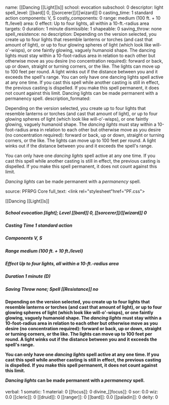 name: [[Dancing [[Light]]s]]
school: evocation
subschool: 0
descriptor: light
spell_level: [[bard]] 0, [[sorcerer]]/[[wizard]] 0
casting_time: 1 standard action
components: V, S
costly_components: 0
range: medium (100 ft. + 10 ft./level)
area: 0
effect: Up to four lights, all within a 10-ft.-radius area
targets: 0
duration: 1 minute
dismissible: 1
shapeable: 0
saving_throw: none
spell_resistence: no
description: Depending on the version selected, you create up to four lights that resemble lanterns or torches (and cast that amount of light), or up to four glowing spheres of light (which look like will-o'-wisps), or one faintly glowing, vaguely humanoid shape. The dancing lights must stay within a 10-foot-radius area in relation to each other but otherwise move as you desire (no concentration required): forward or back, up or down, straight or turning corners, or the like. The lights can move up to 100 feet per round. A light winks out if the distance between you and it exceeds the spell's range. You can only have one dancing lights spell active at any one time. If you cast this spell while another casting is still in effect, the previous casting is dispelled. If you make this spell permanent, it does not count against this limit. Dancing lights can be made permanent with a permanency spell.
description_formated: <p>Depending on the version selected, you create up to four lights that resemble lanterns or torches (and cast that amount of light), or up to four glowing spheres of light (which look like will-o'-wisps), or one faintly glowing, vaguely humanoid shape. The <i>dancing lights</i> must stay within a 10-foot-radius area in relation to each other but otherwise move as you desire (no concentration required): forward or back, up or down, straight or turning corners, or the like. The lights can move up to 100 feet per round. A light winks out if the distance between you and it exceeds the spell's range.</p><p>You can only have one <i>dancing lights</i> spell active at any one time. If you cast this spell while another casting is still in effect, the previous casting is dispelled. If you make this spell permanent, it does not count against this limit.</p><p><i>Dancing lights</i> can be made permanent with a <i>permanency</i> spell.</p>
source: PFRPG Core
full_text: <link rel="stylesheet"href="PF.css"><div class="heading"><p class="alignleft">[[Dancing [[Light]]s]]</p><div style="clear: both;"></div></div><div><h5><b>School </b>evocation [light]; <b>Level </b>[[bard]] 0, [[sorcerer]]/[[wizard]] 0</h5><h5><b>Casting Time </b>1 standard action</h5><h5><b>Components </b>V, S</h5><h5><b>Range </b>medium (100 ft. + 10 ft./level)</h5><h5><b>Effect </b>Up to four lights, all within a 10-ft.-radius area</h5><h5><b>Duration </b>1 minute (D)</h5><h5><b>Saving Throw </b>none; <b>Spell [[Resistance]] </b>no</h5></div><div><h4><p>Depending on the version selected, you create up to four lights that resemble lanterns or torches (and cast that amount of light), or up to four glowing spheres of light (which look like will-o'-wisps), or one faintly glowing, vaguely humanoid shape. The <i>dancing lights</i> must stay within a 10-foot-radius area in relation to each other but otherwise move as you desire (no concentration required): forward or back, up or down, straight or turning corners, or the like. The lights can move up to 100 feet per round. A light winks out if the distance between you and it exceeds the spell's range.</p><p>You can only have one <i>dancing lights</i> spell active at any one time. If you cast this spell while another casting is still in effect, the previous casting is dispelled. If you make this spell permanent, it does not count against this limit.</p><p><i>Dancing lights</i> can be made permanent with a <i>permanency</i> spell.</p></h4></div>
verbal: 1
somatic: 1
material: 0
[[focus]]: 0
divine_[[focus]]: 0
sor: 0.0
wiz: 0.0
[[cleric]]: 0
[[druid]]: 0
[[ranger]]: 0
[[bard]]: 0.0
[[paladin]]: 0
deity: 0
